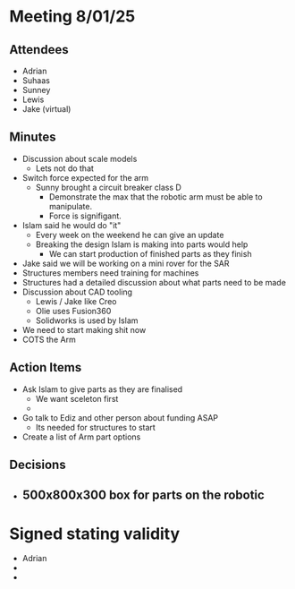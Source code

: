 # Meeting 8/01/25

## Attendees
- Adrian
- Suhaas
- Sunney
- Lewis
- Jake (virtual)

## Minutes
- Discussion about scale models
	- Lets not do that
- Switch force expected for the arm
	- Sunny brought a circuit breaker class D
		- Demonstrate the max that the robotic arm must be able to manipulate.
		- Force is signifigant.
- Islam said he would do "it"
	- Every week on the weekend he can give an update
	- Breaking the design Islam is making into parts would help
		- We can start production of finished parts as they finish
- Jake said we will be working on a mini rover for the SAR
- Structures members need training for machines
- Structures had a detailed discussion about what parts need to be made
- Discussion about CAD tooling
	- Lewis / Jake like Creo
	- Olie uses Fusion360
	- Solidworks is used by Islam
- We need to start making shit now
- COTS the Arm

## Action Items
- Ask Islam to give parts as they are finalised
	- We want sceleton first
	- 
- Go talk to Ediz and other person about funding ASAP
	- Its needed for structures to start
- Create a list of Arm part options

## Decisions
- 500x800x300 box for parts on the robotic
	- 

# Signed stating validity
- Adrian
- 
- 